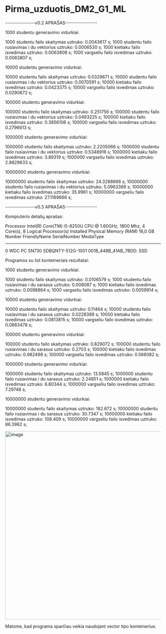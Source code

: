 # Pirma_uzduotis_DM2_G1_ML

---------------v0.2 APRAŠAS----------------

1000 studentu generavimo vidurkiai:

1000 studentu failo skaitymas uztruko: 0.0043617 s;
1000 studentu failo rusiavimas i du vektorius uztruko: 0.0006530 s;
1000 kietiaku failo isvedimas uztruko: 0.0063808 s;
1000 vargseliu failo isvedimas uztruko: 0.0083807 s;

10000 studentu generavimo vidurkiai:

10000 studentu failo skaitymas uztruko: 0.0329671 s;
10000 studentu failo rusiavimas i du vektorius uztruko: 0.0070591 s;
10000 kietiaku failo isvedimas uztruko: 0.0423375 s;
10000 vargseliu failo isvedimas uztruko: 0.0290672 s;

100000 studentu generavimo vidurkiai:

100000 studentu failo skaitymas uztruko: 0.251756 s;
100000 studentu failo rusiavimas i du vektorius uztruko: 0.0463225 s;
100000 kietiaku failo isvedimas uztruko: 0.3856106 s;
100000 vargseliu failo isvedimas uztruko: 0.2796613 s;

1000000 studentu generavimo vidurkiai:

1000000 studentu failo skaitymas uztruko: 2.2205066 s;
1000000 studentu failo rusiavimas i du vektorius uztruko: 0.5348916 s;
1000000 kietiaku failo isvedimas uztruko: 3.89319 s;
1000000 vargseliu failo isvedimas uztruko: 2.8829633 s;

10000000 studentu generavimo vidurkiai:

10000000 studentu failo skaitymas uztruko: 24.3288666 s;
10000000 studentu failo rusiavimas i du vektorius uztruko: 5.0963366 s;
10000000 kietiaku failo isvedimas uztruko: 35.9961 s;
10000000 vargseliu failo isvedimas uztruko: 27.1169666 s;

---------------v0.3 APRAŠAS----------------

Kompiuterio detalių aprašas:

Processor	Intel(R) Core(TM) i5-8250U CPU @ 1.60GHz, 1800 Mhz, 4 Core(s), 8 Logical Processor(s)
Installed Physical Memory (RAM)	16,0 GB
Number FriendlyName                   SerialNumber         MediaType
------------------------------- -------------------------------------
0      WDC PC SN730 SDBQNTY-512G-1001 001B_448B_41AB_7BDD. SSD

Programos su list konteineriais rezultatai:

1000 studentu generavimo vidurkiai:

1000 studentu failo skaitymas uztruko: 0.0106579 s;
1000 studentu failo rusiavimas i du sarasus uztruko: 0.008087 s;
1000 kietiaku failo isvedimas uztruko: 0.0098864 s;
1000 vargseliu failo isvedimas uztruko: 0.0059914 s;

10000 studentu generavimo vidurkiai:

10000 studentu failo skaitymas uztruko: 0.11464 s;
10000 studentu failo rusiavimas i du sarasus uztruko: 0.0228389 s;
10000 kietiaku failo isvedimas uztruko: 0.0813815 s;
10000 vargseliu failo isvedimas uztruko: 0.0883478 s;

100000 studentu generavimo vidurkiai:

100000 studentu failo skaitymas uztruko: 0.829072 s;
100000 studentu failo rusiavimas i du sarasus uztruko: 0.2703 s;
100000 kietiaku failo isvedimas uztruko: 0.982498 s;
100000 vargseliu failo isvedimas uztruko: 0.566082 s;

1000000 studentu generavimo vidurkiai:

1000000 studentu failo skaitymas uztruko: 13.5845 s;
1000000 studentu failo rusiavimas i du sarasus uztruko: 2.24851 s;
1000000 kietiaku failo isvedimas uztruko: 6.80344 s;
1000000 vargseliu failo isvedimas uztruko: 7.29748 s;

10000000 studentu generavimo vidurkiai:

10000000 studentu failo skaitymas uztruko: 182.672 s;
10000000 studentu failo rusiavimas i du sarasus uztruko: 30.7347 s;
10000000 kietiaku failo isvedimas uztruko: 108.409 s;
10000000 vargseliu failo isvedimas uztruko: 86.3982 s;

<img width="609" alt="image" src="https://github.com/Mcitas/Pirma_uzduotis_DM2_G1_ML/assets/144427355/52e38a23-8541-4dfc-b69c-40b10383229e">

Matome, kad programa sparčiau veikia naudojant vector tipo konteinerius.


